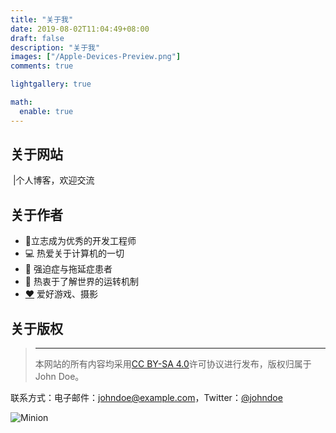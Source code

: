 ```yaml
---
title: "关于我"
date: 2019-08-02T11:04:49+08:00
draft: false
description: "关于我"
images: ["/Apple-Devices-Preview.png"]
comments: true

lightgallery: true

math:
  enable: true
---
```


## 关于网站

​		 |个人博客，欢迎交流

## 关于作者

- 👨立志成为优秀的开发工程师
- 💻 热爱关于计算机的一切
- 🤪 强迫症与拖延症患者
- 🤔 热衷于了解世界的运转机制
- [❤️](https://dillonzq.com/love/) 爱好游戏、摄影

## 关于版权
><footer>
>  <hr>
>  <p>本网站的所有内容均采用<a href="https://creativecommons.org/licenses/by-sa/4.0/deed.zh">CC BY-SA 4.0</a>许可协议进行发布，版权归属于John Doe。</p>
  <p>联系方式：电子邮件：<a href="mailto:johndoe@example.com">johndoe@example.com</a>，Twitter：<a href="https://twitter.com/johndoe">@johndoe</a></p>
</footer>



![Minion](./01.jpg)
